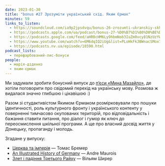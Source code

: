 ```yaml
---
date: 2023-01-30
title: "bonus #27 Зрозуміти український схід. Яким Єрмак"
minutes: 59
links_to_listen:
  - https://soundcloud.com/ia9p2jpsdvqu/bonus-26-zrozumti-ukranskiy-skhd-yakim-rmak
  - https://podcasts.apple.com/ua/podcast/bonus-27-%D0%B7%D1%80%D0%BE%D0%B7%D1%83%D0%BC%D1%96%D1%82%D0%B8-%D1%83%D0%BA%D1%80%D0%B0%D1%97%D0%BD%D1%81%D1%8C%D0%BA%D0%B8%D0%B9-%D1%81%D1%85%D1%96%D0%B4-%D1%8F%D0%BA%D0%B8%D0%BC-%D1%94%D1%80%D0%BC%D0%B0%D0%BA/id1563575488?i=1000597207677
  - https://podcasts.google.com/feed/aHR0cHM6Ly9hbmNob3IuZm0vcy81NzUzYWEwMC9wb2RjYXN0L3Jzcw/episode/OGZiODc5YTctMjhhNi00NDgyLWI0ZWYtMTE3NDhjZDU5NzQ0?sa=X&ved=0CAUQkfYCahcKEwi4596qqIn-AhUAAAAAHQAAAAAQAQ
  - https://www.youtube.com/watch?v=6M6dqIQ2iUg&list=PLoHkFkJBWnacSMox7iWMMtWmSyZJ7lepM&index=27
  - https://podcasts.nv.ua/episode/18590.html
podcast_lists:
  - перефарбований-лис-бонуси
people:
  - марія-діденко
  - яким-єрмак
---
```


Ми задумали зробити бонусний випуск до [п’єси «Мина Мазайло»][4], де хотіли
поговорити про свідомий перехід на українську мову. Розмова ж видалася значно
глибшою і цікавішою :)

Разом зі студактивістом Якимом Єрмаком розмірковували про пошуки ідентичності,
роль культурного фронту і українського контенту у поверненні тимчасово
окупованих територій, про відповідальність і бажання ставити питання, про
діалог і гумор як ключ до переосмислення шкільної програми. А ще про власний
досвід життя у Донецьку, пропаганду і молодь.

Згадане у випуску:
- [Церква та імперія][1] — Томас Бремер
- [An Illustrated History of Germany][2] — Andre Maurois
- [Злет і падіння Третього Райху][3] — Вільям Ширер

[1]: https://duh-i-litera.com/bookstore/tserkva-ta-imperija
[2]: https://www.amazon.com/Illustrated-History-Germany-Maurois/dp/0370004876
[3]: https://nashformat.ua/products/ebook-zlet-i-padinnya-tretogo-rajhu.-istoriya-natsystskoi-nimechchyny.-tom-1-2-620112
[4]: /перефарбований-лис/69/
